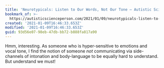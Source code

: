 ```yaml
---
title: 'Neurotypicals: Listen to Our Words, Not Our Tone – Autistic Science Person'
bookmark_of: >-
  https://autisticscienceperson.com/2021/01/09/neurotypicals-listen-to-our-words-not-our-tone/
created: '2021-01-09T16:46:33.653Z'
modified: '2021-01-09T16:46:33.653Z'
guid: 93d56e07-98eb-47db-bb72-b888fa817a90
---
```

Hmm, interesting. As someone who is hyper-sensitive to emotions and vocal tone, I find the notion of someone _not_ communicating via side-channels of intonation and body-language to be equally hard to understand. But understand we must!
